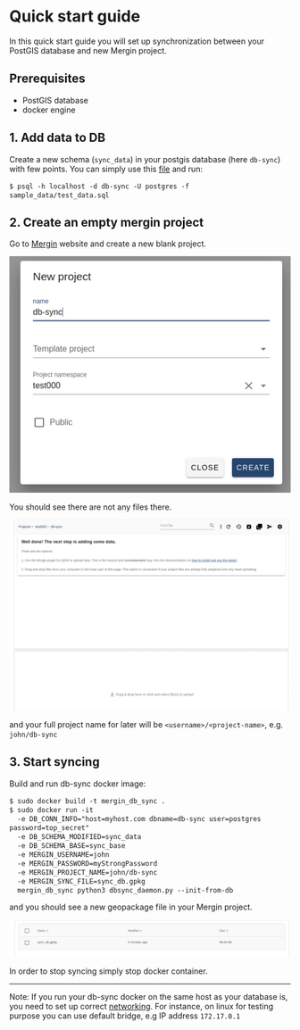 # Quick start guide

In this quick start guide you will set up synchronization between your PostGIS database and new Mergin project.

## Prerequisites

- PostGIS database
- docker engine

## 1. Add data to DB
Create a new schema (`sync_data`) in your postgis database (here `db-sync`) with few points. 
You can simply use this [file](../sample_data/test_data.sql) and run:

```
$ psql -h localhost -d db-sync -U postgres -f sample_data/test_data.sql
```
## 2. Create an empty mergin project
Go to [Mergin](https://public.cloudmergin.com/) website and create a new blank project.

![new_project](images/new_proj.png)

You should see there are not any files there.

![new_project_2](images/new_proj2.png)

and your full project name for later will be `<username>/<project-name>`, e.g. `john/db-sync`

## 3. Start syncing 
Build and run db-sync docker image:

```
$ sudo docker build -t mergin_db_sync .
$ sudo docker run -it 
  -e DB_CONN_INFO="host=myhost.com dbname=db-sync user=postgres password=top_secret"
  -e DB_SCHEMA_MODIFIED=sync_data
  -e DB_SCHEMA_BASE=sync_base
  -e MERGIN_USERNAME=john   
  -e MERGIN_PASSWORD=myStrongPassword
  -e MERGIN_PROJECT_NAME=john/db-sync
  -e MERGIN_SYNC_FILE=sync_db.gpkg
  mergin_db_sync python3 dbsync_daemon.py --init-from-db
```
and you should see a new geopackage file in your Mergin project.

![new_project_3](images/new_proj3.png)

In order to stop syncing simply stop docker container.

---
Note: If you run your db-sync docker on the same host as your database is, you need to set up correct [networking](https://docs.docker.com/network/).
For instance, on linux for testing purpose you can use default bridge, e.g IP address `172.17.0.1`